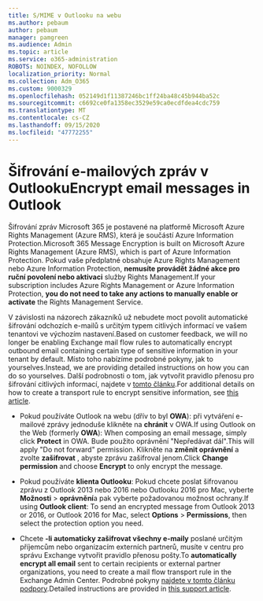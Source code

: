 ```yaml
---
title: S/MIME v Outlooku na webu
ms.author: pebaum
author: pebaum
manager: pamgreen
ms.audience: Admin
ms.topic: article
ms.service: o365-administration
ROBOTS: NOINDEX, NOFOLLOW
localization_priority: Normal
ms.collection: Adm_O365
ms.custom: 9000329
ms.openlocfilehash: 052149d1f11387246bc1ff24ba48c45b944ba52c
ms.sourcegitcommit: c6692ce0fa1358ec3529e59ca0ecdfdea4cdc759
ms.translationtype: MT
ms.contentlocale: cs-CZ
ms.lasthandoff: 09/15/2020
ms.locfileid: "47772255"
---
```

# <a name="encrypt-email-messages-in-outlook"></a><span data-ttu-id="c16e3-102">Šifrování e-mailových zpráv v Outlooku</span><span class="sxs-lookup"><span data-stu-id="c16e3-102">Encrypt email messages in Outlook</span></span>

<span data-ttu-id="c16e3-103">Šifrování zpráv Microsoft 365 je postavené na platformě Microsoft Azure Rights Management (Azure RMS), která je součástí Azure Information Protection.</span><span class="sxs-lookup"><span data-stu-id="c16e3-103">Microsoft 365 Message Encryption is built on Microsoft Azure Rights Management (Azure RMS), which is part of Azure Information Protection.</span></span> <span data-ttu-id="c16e3-104">Pokud vaše předplatné obsahuje Azure Rights Management nebo Azure Information Protection, **nemusíte provádět žádné akce pro ruční povolení nebo aktivaci** služby Rights Management.</span><span class="sxs-lookup"><span data-stu-id="c16e3-104">If your subscription includes Azure Rights Management or Azure Information Protection, **you do not need to take any actions to manually enable or activate** the Rights Management Service.</span></span>

<span data-ttu-id="c16e3-105">V závislosti na názorech zákazníků už nebudete moct povolit automatické šifrování odchozích e-mailů s určitým typem citlivých informací ve vašem tenantovi ve výchozím nastavení.</span><span class="sxs-lookup"><span data-stu-id="c16e3-105">Based on customer feedback, we will no longer be enabling Exchange mail flow rules to automatically encrypt outbound email containing certain type of sensitive information in your tenant by default.</span></span> <span data-ttu-id="c16e3-106">Místo toho nabízíme podrobné pokyny, jak to yourselves.</span><span class="sxs-lookup"><span data-stu-id="c16e3-106">Instead, we are providing detailed instructions on how you can do so yourselves.</span></span> <span data-ttu-id="c16e3-107">Další podrobnosti o tom, jak vytvořit pravidlo přenosu pro šifrování citlivých informací, najdete v [tomto článku](https://aka.ms/OmeEtr).</span><span class="sxs-lookup"><span data-stu-id="c16e3-107">For additional details on how to create a transport rule to encrypt sensitive information, see [this article](https://aka.ms/OmeEtr).</span></span>

- <span data-ttu-id="c16e3-108">Pokud používáte Outlook na webu (dřív to byl **OWA**): při vytváření e-mailové zprávy jednoduše klikněte na **chránit** v OWA.</span><span class="sxs-lookup"><span data-stu-id="c16e3-108">If using Outlook on the Web (formerly **OWA**): When composing an email message, simply click **Protect** in OWA.</span></span> <span data-ttu-id="c16e3-109">Bude použito oprávnění "Nepředávat dál".</span><span class="sxs-lookup"><span data-stu-id="c16e3-109">This will apply "Do not forward" permission.</span></span> <span data-ttu-id="c16e3-110">Klikněte na **změnit oprávnění** a zvolte **zašifrovat** , abyste zprávu zašifroval jenom.</span><span class="sxs-lookup"><span data-stu-id="c16e3-110">Click **Change permission** and choose **Encrypt** to only encrypt the message.</span></span>

- <span data-ttu-id="c16e3-111">Pokud používáte **klienta Outlooku**: Pokud chcete poslat šifrovanou zprávu z Outlook 2013 nebo 2016 nebo Outlooku 2016 pro Mac, vyberte **Možnosti**  >  **oprávnění**a pak vyberte požadovanou možnost ochrany.</span><span class="sxs-lookup"><span data-stu-id="c16e3-111">If using **Outlook client**: To send an encrypted message from Outlook 2013 or 2016, or Outlook 2016 for Mac, select **Options** > **Permissions**, then select the protection option you need.</span></span>

- <span data-ttu-id="c16e3-112">Chcete **-li automaticky zašifrovat všechny e-maily** poslané určitým příjemcům nebo organizacím externích partnerů, musíte v centru pro správu Exchange vytvořit pravidlo přenosu pošty.</span><span class="sxs-lookup"><span data-stu-id="c16e3-112">To **automatically encrypt all email** sent to certain recipients or external partner organizations, you need to create a mail flow transport rule in the Exchange Admin Center.</span></span> <span data-ttu-id="c16e3-113">Podrobné pokyny [najdete v tomto článku podpory](https://docs.microsoft.com/microsoft-365/compliance/define-mail-flow-rules-to-encrypt-email#create-mail-flow-rules-to-encrypt-email-messages-with-the-new-ome-capabilities).</span><span class="sxs-lookup"><span data-stu-id="c16e3-113">Detailed instructions are provided in [this support article](https://docs.microsoft.com/microsoft-365/compliance/define-mail-flow-rules-to-encrypt-email#create-mail-flow-rules-to-encrypt-email-messages-with-the-new-ome-capabilities).</span></span>

